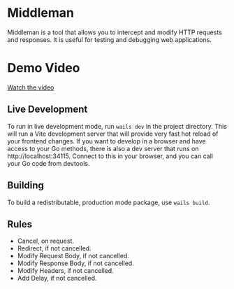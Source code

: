 # Middleman

Middleman is a tool that allows you to intercept and modify HTTP requests and responses. It is useful for testing and debugging web applications.

# Demo Video

[Watch the video](https://www.youtube.com/watch?v=tVchu5zLN_o)

## Live Development

To run in live development mode, run `wails dev` in the project directory. This will run a Vite development
server that will provide very fast hot reload of your frontend changes. If you want to develop in a browser
and have access to your Go methods, there is also a dev server that runs on http://localhost:34115. Connect
to this in your browser, and you can call your Go code from devtools.

## Building

To build a redistributable, production mode package, use `wails build`.


## Rules


- Cancel, on request.
- Redirect, if not cancelled.
- Modify Request Body, if not cancelled.
- Modify Response Body, if not cancelled.
- Modify Headers, if not cancelled.
- Add Delay, if not cancelled.